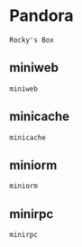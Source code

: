 # Pandora
    Rocky's Box

## miniweb
    miniweb

## minicache
    minicache

## miniorm
    miniorm

## minirpc
    minirpc